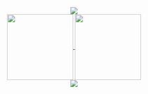 <div align="center">
  <img src="http://github-profile-summary-cards.vercel.app/api/cards/profile-details?username=oborar&theme=dark" />
</div>

<div align="center">
<a href='https://github.com/OboraR'>
  <img height=150 align="center" src="https://github-readme-stats-five-psi-51.vercel.app/api?username=oborar&show_icons=true&theme=dark&rank_icon=github" /)
</a>
<a href="https://github.com/OboraR">
  <img height=150 align="center" src="https://github-readme-stats-five-psi-51.vercel.app/api/top-langs?username=oborar&layout=compact&theme=dark" /)
</a>
</div>

<div align="center">
  <img src="http://github-profile-summary-cards.vercel.app/api/cards/productive-time?username=oborar&theme=dark&utcOffset=3" />
</div>

